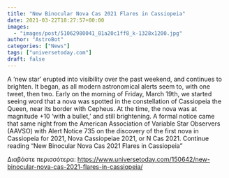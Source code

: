 ```yaml
---
title: "New Binocular Nova Cas 2021 Flares in Cassiopeia"
date: 2021-03-22T18:27:57+00:00
images:
  - "images/post/51062980041_81a20c1ff8_k-1328x1200.jpg"
author: "AstroBot"
categories: ["News"]
tags: ["universetoday.com"]
draft: false
---
```


A ‘new star’ erupted into visibility over the past weekend, and continues to brighten. It began, as all modern astronomical alerts seem to, with one tweet, then two. Early on the morning of Friday, March 19th, we started seeing word that a nova was spotted in the constellation of Cassiopeia the Queen, near its border with Cepheus. At the time, the nova was at magnitude +10 ‘with a bullet,’ and still brightening. A formal notice came that same night from the American Association of Variable Star Observers (AAVSO) with Alert Notice 735 on the discovery of the first nova in Cassiopeia for 2021, Nova Cassiopeiae 2021, or N Cas 2021. Continue reading “New Binocular Nova Cas 2021 Flares in Cassiopeia” 

Διαβάστε περισσότερα: https://www.universetoday.com/150642/new-binocular-nova-cas-2021-flares-in-cassiopeia/
